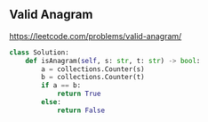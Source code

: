 ## Valid Anagram
https://leetcode.com/problems/valid-anagram/
```python
class Solution:
    def isAnagram(self, s: str, t: str) -> bool:
        a = collections.Counter(s)
        b = collections.Counter(t)
        if a == b:
            return True
        else:
            return False
```
